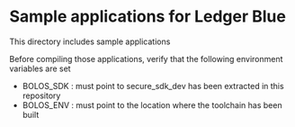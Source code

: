 # Sample applications for Ledger Blue 

This directory includes sample applications

Before compiling those applications, verify that the following environment variables are set

  - BOLOS_SDK : must point to secure_sdk_dev has been extracted in this repository
  - BOLOS_ENV : must point to the location where the toolchain has been built
 
